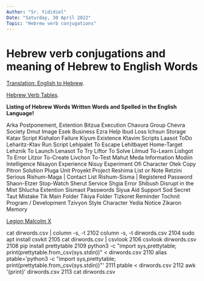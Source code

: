 ```yaml
---
Author: "Sr. Yididiel"
Date: "Saturday, 30 April 2022"
Topic: "Hebrew verb conjugations"
---
```


# Hebrew verb conjugations and meaning of Hebrew to English Words

[Translation: English to Hebrew](https://tinyurl.com/29qwbv9g).

[Hebrew Verb Tables](https://www.pealim.com/).

**Listing of Hebrew Words Written Words and Spelled in the English Language!**

Arka Postponement, Extention
Bitzua Execution
Chavura Group
Chevra Society
Dmut Image
Esek Business
Ezra Help
Ibud Loss
Ichsun Storage
Katav Script
Kishalon Failure
Kiyum Existence
Ktavim Scripts
Laasot ToDo
Leharitz-Ktav Run Script
Lehipalet To Escape
Lehitbayet Home-Target
Lehznik To Launch
Lenasot To Try
Liftor To Solve
Lilmud  To-Learn
Lishgot To Error
Litzor To-Create
Livchon To-Test
Mahut 
Meda Information
Modiin Intelligence
Nisayon Experience
Nisuy Experiment
Ofi Character
Otek Copy
Pitron Solution
Pluga Unit
Proyekt Project
Reshima List or Note
Retzini Serious
Rishum-Maga | Contact List
Rishum-Sisma | Registered Password
Shaon-Etzer Stop-Watch
Sherut Service
Shgia Error
Shibush Disrupt in the Mist
Shlucha Extention
Sismaot Passwords
Siyua Aid Support
Sod Secret
Taut Mistake
Tik Main Folder
Tikiya Folder
Tizkoret Reminder
Tochnit Program / Development
Tzivyon Style Character
Yedia Notice
Zikaron Memory


[Legion Malcolm X]("https://www.wallpaperflare.com/anonymous-computer-hacker-legion-mask-quote-wallpaper-ufvdo")

cat dirwords.csv | column -s, -t
 2102  column -s, -t dirwords.csv
 2104  sudo apt install csvkit
 2105  cat dirwords.csv | csvlook
 2106  csvlook dirwords.csv
 2108  pip install prettytable
 2109  python3 -c "import sys,prettytable; print(prettytable.from_csv(sys.stdin))" < dirwords.csv
 2110  alias ptable='python3 -c "import sys,prettytable; print(prettytable.from_csv(sys.stdin))"'
 2111  ptable < dirwords.csv
 2112  awk '{print}' dirwords.csv
 2113  cat dirwords.csv

